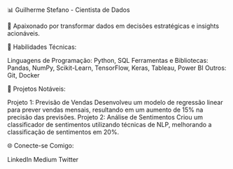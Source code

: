 📊 Guilherme Stefano - Cientista de Dados

🚀 Apaixonado por transformar dados em decisões estratégicas e insights acionáveis.

🔧 Habilidades Técnicas:

Linguagens de Programação: Python, SQL
Ferramentas e Bibliotecas: Pandas, NumPy, Scikit-Learn, TensorFlow, Keras, Tableau, Power BI
Outros: Git, Docker

🌟 Projetos Notáveis:

Projeto 1: Previsão de Vendas
Desenvolveu um modelo de regressão linear para prever vendas mensais, resultando em um aumento de 15% na precisão das previsões.
Projeto 2: Análise de Sentimentos
Criou um classificador de sentimentos utilizando técnicas de NLP, melhorando a classificação de sentimentos em 20%.

🌐 Conecte-se Comigo:

LinkedIn
Medium
Twitter

